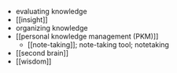 - evaluating knowledge
- [[insight]]
- organizing knowledge
- [[personal knowledge management (PKM)]]
    - [[note-taking]]; note-taking tool; notetaking
- [[second brain]]
- [[wisdom]]
